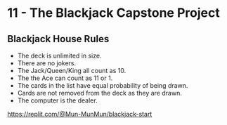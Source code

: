 # 11 - The Blackjack Capstone Project

## Blackjack House Rules

* The deck is unlimited in size.
* There are no jokers.
* The Jack/Queen/King all count as 10.
* The the Ace can count as 11 or 1.
* The cards in the list have equal probability of being drawn.
* Cards are not removed from the deck as they are drawn.
* The computer is the dealer.

https://replit.com/@Mun-MunMun/blackjack-start
